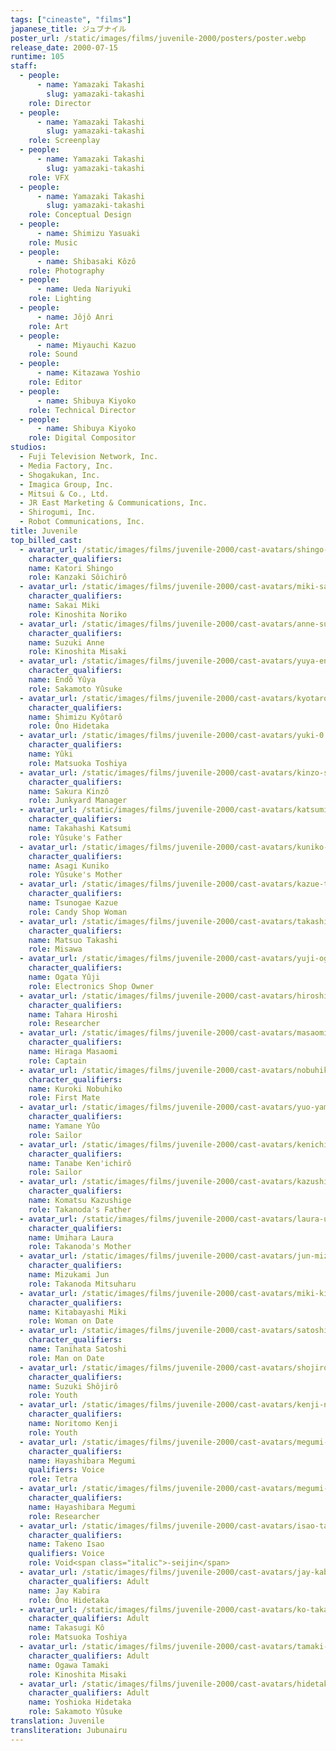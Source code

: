 ```yaml
---
tags: ["cineaste", "films"]
japanese_title: ジュブナイル
poster_url: /static/images/films/juvenile-2000/posters/poster.webp
release_date: 2000-07-15
runtime: 105
staff:
  - people:
      - name: Yamazaki Takashi
        slug: yamazaki-takashi
    role: Director
  - people:
      - name: Yamazaki Takashi
        slug: yamazaki-takashi
    role: Screenplay
  - people:
      - name: Yamazaki Takashi
        slug: yamazaki-takashi
    role: VFX
  - people:
      - name: Yamazaki Takashi
        slug: yamazaki-takashi
    role: Conceptual Design
  - people:
      - name: Shimizu Yasuaki
    role: Music
  - people:
      - name: Shibasaki Kôzô
    role: Photography
  - people:
      - name: Ueda Nariyuki
    role: Lighting
  - people:
      - name: Jôjô Anri
    role: Art
  - people:
      - name: Miyauchi Kazuo
    role: Sound
  - people:
      - name: Kitazawa Yoshio
    role: Editor
  - people:
      - name: Shibuya Kiyoko
    role: Technical Director
  - people:
      - name: Shibuya Kiyoko
    role: Digital Compositor
studios:
  - Fuji Television Network, Inc.
  - Media Factory, Inc.
  - Shogakukan, Inc.
  - Imagica Group, Inc.
  - Mitsui & Co., Ltd.
  - JR East Marketing & Communications, Inc.
  - Shirogumi, Inc.
  - Robot Communications, Inc.
title: Juvenile
top_billed_cast:
  - avatar_url: /static/images/films/juvenile-2000/cast-avatars/shingo-katori-0.webp
    character_qualifiers:
    name: Katori Shingo
    role: Kanzaki Sôichirô
  - avatar_url: /static/images/films/juvenile-2000/cast-avatars/miki-sakai-0.webp
    character_qualifiers:
    name: Sakai Miki
    role: Kinoshita Noriko
  - avatar_url: /static/images/films/juvenile-2000/cast-avatars/anne-suzuki-0.webp
    character_qualifiers:
    name: Suzuki Anne
    role: Kinoshita Misaki
  - avatar_url: /static/images/films/juvenile-2000/cast-avatars/yuya-endo-0.webp
    character_qualifiers:
    name: Endô Yûya
    role: Sakamoto Yûsuke
  - avatar_url: /static/images/films/juvenile-2000/cast-avatars/kyotaro-shimizu-0.webp
    character_qualifiers:
    name: Shimizu Kyôtarô
    role: Ôno Hidetaka
  - avatar_url: /static/images/films/juvenile-2000/cast-avatars/yuki-0.webp
    character_qualifiers:
    name: Yûki
    role: Matsuoka Toshiya
  - avatar_url: /static/images/films/juvenile-2000/cast-avatars/kinzo-sakura-0.webp
    character_qualifiers:
    name: Sakura Kinzô
    role: Junkyard Manager
  - avatar_url: /static/images/films/juvenile-2000/cast-avatars/katsumi-takahashi-0.webp
    character_qualifiers:
    name: Takahashi Katsumi
    role: Yûsuke's Father
  - avatar_url: /static/images/films/juvenile-2000/cast-avatars/kuniko-asagi-0.webp
    character_qualifiers:
    name: Asagi Kuniko
    role: Yûsuke's Mother
  - avatar_url: /static/images/films/juvenile-2000/cast-avatars/kazue-tsunogae-0.webp
    character_qualifiers:
    name: Tsunogae Kazue
    role: Candy Shop Woman
  - avatar_url: /static/images/films/juvenile-2000/cast-avatars/takashi-matsuo-0.webp
    character_qualifiers:
    name: Matsuo Takashi
    role: Misawa
  - avatar_url: /static/images/films/juvenile-2000/cast-avatars/yuji-ogata-0.webp
    character_qualifiers:
    name: Ogata Yûji
    role: Electronics Shop Owner
  - avatar_url: /static/images/films/juvenile-2000/cast-avatars/hiroshi-tahara-0.webp
    character_qualifiers:
    name: Tahara Hiroshi
    role: Researcher
  - avatar_url: /static/images/films/juvenile-2000/cast-avatars/masaomi-hiraga-0.webp
    character_qualifiers:
    name: Hiraga Masaomi
    role: Captain
  - avatar_url: /static/images/films/juvenile-2000/cast-avatars/nobuhiko-kuroki-0.webp
    character_qualifiers:
    name: Kuroki Nobuhiko
    role: First Mate
  - avatar_url: /static/images/films/juvenile-2000/cast-avatars/yuo-yamane-0.webp
    character_qualifiers:
    name: Yamane Yûo
    role: Sailor
  - avatar_url: /static/images/films/juvenile-2000/cast-avatars/kenichiro-tanabe-0.webp
    character_qualifiers:
    name: Tanabe Ken'ichirô
    role: Sailor
  - avatar_url: /static/images/films/juvenile-2000/cast-avatars/kazushige-komatsu-0.webp
    character_qualifiers:
    name: Komatsu Kazushige
    role: Takanoda's Father
  - avatar_url: /static/images/films/juvenile-2000/cast-avatars/laura-umihara-0.webp
    character_qualifiers:
    name: Umihara Laura
    role: Takanoda's Mother
  - avatar_url: /static/images/films/juvenile-2000/cast-avatars/jun-mizukami-0.webp
    character_qualifiers:
    name: Mizukami Jun
    role: Takanoda Mitsuharu
  - avatar_url: /static/images/films/juvenile-2000/cast-avatars/miki-kitabayashi-0.webp
    character_qualifiers:
    name: Kitabayashi Miki
    role: Woman on Date
  - avatar_url: /static/images/films/juvenile-2000/cast-avatars/satoshi-tanihata-0.webp
    character_qualifiers:
    name: Tanihata Satoshi
    role: Man on Date
  - avatar_url: /static/images/films/juvenile-2000/cast-avatars/shojiro-suzuki-0.webp
    character_qualifiers:
    name: Suzuki Shôjirô
    role: Youth
  - avatar_url: /static/images/films/juvenile-2000/cast-avatars/kenji-noritomo-0.webp
    character_qualifiers:
    name: Noritomo Kenji
    role: Youth
  - avatar_url: /static/images/films/juvenile-2000/cast-avatars/megumi-hayashibara-0.webp
    character_qualifiers:
    name: Hayashibara Megumi
    qualifiers: Voice
    role: Tetra
  - avatar_url: /static/images/films/juvenile-2000/cast-avatars/megumi-hayashibara-1.webp
    character_qualifiers:
    name: Hayashibara Megumi
    role: Researcher
  - avatar_url: /static/images/films/juvenile-2000/cast-avatars/isao-takeno-0.webp
    character_qualifiers:
    name: Takeno Isao
    qualifiers: Voice
    role: Void<span class="italic">-seijin</span>
  - avatar_url: /static/images/films/juvenile-2000/cast-avatars/jay-kabira-0.webp
    character_qualifiers: Adult
    name: Jay Kabira
    role: Ôno Hidetaka
  - avatar_url: /static/images/films/juvenile-2000/cast-avatars/ko-takasugi-0.webp
    character_qualifiers: Adult
    name: Takasugi Kô
    role: Matsuoka Toshiya
  - avatar_url: /static/images/films/juvenile-2000/cast-avatars/tamaki-ogawa-0.webp
    character_qualifiers: Adult
    name: Ogawa Tamaki
    role: Kinoshita Misaki
  - avatar_url: /static/images/films/juvenile-2000/cast-avatars/hidetaka-yoshioka-0.webp
    character_qualifiers: Adult
    name: Yoshioka Hidetaka
    role: Sakamoto Yûsuke
translation: Juvenile
transliteration: Jubunairu
---
```

